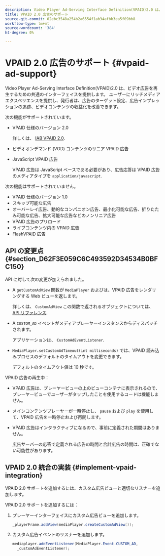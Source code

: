 ```yaml
---
description: Video Player Ad-Serving Interface Definition(VPAID)2.0 は、ビデオ広告を再生するための共通のインターフェイスを提供します。 ユーザーにリッチメディアエクスペリエンスを提供し、発行者は、広告のターゲット設定、広告インプレッションの追跡、ビデオコンテンツの収益化を改善できます。
title: VPAID 2.0 広告のサポート
source-git-commit: 02ebc3548a254b2a6554f1ab34afbb3ea5f09bb8
workflow-type: tm+mt
source-wordcount: '384'
ht-degree: 0%

---
```


# VPAID 2.0 広告のサポート {#vpaid-ad-support}

Video Player Ad-Serving Interface Definition(VPAID)2.0 は、ビデオ広告を再生するための共通のインターフェイスを提供します。 ユーザーにリッチメディアエクスペリエンスを提供し、発行者は、広告のターゲット設定、広告インプレッションの追跡、ビデオコンテンツの収益化を改善できます。

次の機能がサポートされています。

* VPAID 仕様のバージョン 2.0

  詳しくは、 [IAB VPAID 2.0](https://www.iab.com/wp-content/uploads/2015/06/VPAID_2_0_Final_04-10-2012.pdf).
* ビデオオンデマンド (VOD) コンテンツのリニア VPAID 広告
* JavaScript VPAID 広告

  VPAID 広告は JavaScript ベースである必要があり、広告応答は VPAID 広告のメディアタイプを `application/javascript`.

次の機能はサポートされていません。

* VPAID 仕様のバージョン 1.0
* スキップ可能な広告
* オーバーレイ広告、動的なコンパニオン広告、最小化可能な広告、折りたたみ可能な広告、拡大可能な広告などのノンリニア広告
* VPAID 広告のプリロード
* ライブコンテンツ内の VPAID 広告
* FlashVPAID 広告

## API の変更点 {#section_D62F3E059C6C493592D34534B0BFC150}

API に対して次の変更が加えられました。

* A `getCustomAdView` 関数が `MediaPlayer` およびは、VPAID 広告をレンダリングする Web ビューを返します。

  詳しくは、 `CustomAdView` この関数で返されるオブジェクトについては、 [API リファレンス](https://help.adobe.com/en_US/primetime/api/psdk/javadoc_1.4/index.html).

* A `CUSTOM_AD` イベントがメディアプレーヤーインスタンスからディスパッチされます。

  アプリケーションは、 `CustomAdEventListener`.

* `MediaPlayer.setCustomAdTimeout(int milliseconds)` では、VPAID 読み込みプロセスのデフォルトのタイムアウトを変更できます。

  デフォルトのタイムアウト値は 10 秒です。

<!--<a id="section_495700E1C5404A7B85307A4137C740C5"></a>-->

VPAID 広告の再生中：

* VPAID 広告は、プレーヤービューの上のビューコンテナに表示されるので、プレーヤービューでユーザーがタップしたことを使用するコードは機能しません。
* メインコンテンツプレーヤーが一時停止し、 `pause` および `play` を使用して、VPAID 広告を一時停止および再開します。

* VPAID 広告はインタラクティブになるので、事前に定義された期間はありません。

  広告サーバーの応答で定義される広告の時間と合計広告の時間は、正確でない可能性があります。

## VPAID 2.0 統合の実装 {#implement-vpaid-integration}

VPAID 2.0 サポートを追加するには、カスタム広告ビューと適切なリスナーを追加します。

VPAID 2.0 サポートを追加するには：

1. プレーヤーインターフェイスにカスタム広告ビューを追加します。

   ```java
   _playerFrame.addView(mediaPlayer.createCustomAdView());
   ```

1. カスタム広告イベントのリスナーを追加します。

   ```java
   mediaplayer.addEventListener(MediaPlayer.Event.CUSTOM_AD,  
     _customAdEventListener);
   ```
